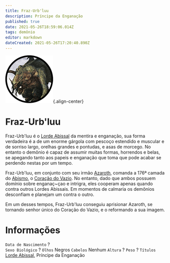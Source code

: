 ```yaml
---
title: Fraz-Urb'luu
description: Príncipe da Enganação
published: true
date: 2021-05-26T18:59:06.014Z
tags: demônio
editor: markdown
dateCreated: 2021-05-26T17:20:40.890Z
---
```


![fraz-urb'luu_-_token.png](/uploads/retratos/fraz-urb'luu_-_token.png){.align-center}

# Fraz-Urb'luu
Fraz-Urb'luu é o [Lorde Abissal](/rankings-e-titulos/magico/lorde-abissal) da mentira e enganação, sua forma verdadeira é a de um enorme gárgola com pescoço estendido e muscular e de sorriso largo, orelhas grandes e pontudas, e asas de morcego. No entanto o demônio é capaz de assumir muitas formas, horrendos e belas, se apegando tanto aos papeis e enganação que toma que pode acabar se perdendo nestas por um tempo.

Fraz-Urb'luu, em conjunto com seu irmão [Azaroth](/individuos/azaroth), comanda a 176ª camada do [Abismo](/lugares/abismo), o [Coração do Vazio](/lugares/abismo/coracao-do-vazio). No entanto, dado que ambos possuem domínio sobre enganaç~çao e intrigra, eles cooperam apenas quando contra outros Lordes Abissais. Em momentos de calmaria os demônios desconfiam e planejam um contra o outro.

Em um desses tempos, Fraz-Urb'luu conseguiu aprisionar Azaroth, se tornando senhor único do Coração do Vazio, e o reformando a sua imagem.

# Informações
`Data de Nascimento` ?  
`Sexo Biológico` ?
`Olhos` Negros
`Cabelos` Nenhum
`Altura` ?
`Peso` ?
`Títulos` [Lorde Abissal](/rankings-e-titulos/magico/lorde-abissal), Príncipe da Enganação
